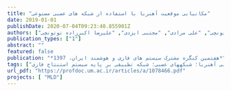 ```yaml
---
title: "مکانیابی موقعیت آهنربا با استفاده از شبکه های عصبی مصنوعی"
date: 2019-01-01
publishDate: 2020-07-04T09:23:40.855901Z
authors: ["حامد رفیعی", "امیر صمدی", "امیرمحمد نداف شرق", "صدرا نداف شرق", "حامد حفیظ", "محمدسجاد ابویسانی", "سارا ناصری گلستانی", "محمدرضا اکبرزاده توتونچی", "علی مرادی", "مجتبی ایزدی", "علیرضا اکبرزاده توتونچی"]
publication_types: ["1"]
abstract: ""
featured: false
publication: "*هفتمین کنگره مشترک سیستم های فازی و هوشمند ایران، 1397*"
tags: ["مکانیابی آهنربا؛ مدل دوقطبی آهنربا؛ شبکههای عصبی؛ شبکه تطبیقی بر پایه سیستم استنتاج فازی"]
url_pdf: "https://profdoc.um.ac.ir/articles/a/1078466.pdf"
projects: [ "MLD"]
---
```


